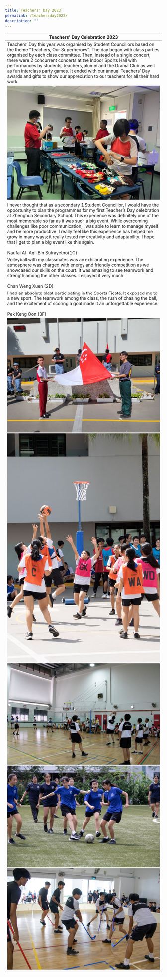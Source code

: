 ```yaml
---
title: Teachers' Day 2023
permalink: /teachersday2023/
description: ""
---
```

|Teachers' Day Celebration  2023|
|--|
|Teachers’ Day this year was organised by Student Councillors based on the theme “Teachers, Our Superheroes”. The day began with class parties organised by each class committee. Then, instead of a single concert, there were 2 concurrent concerts at the Indoor Sports Hall with performances by students, teachers, alumni and the Drama Club as well as fun interclass party games. It ended with our annual Teachers’ Day awards and gifts to show our appreciation to our teachers for all their hard work.
![](/images/td2302.jpeg)|
|I never thought that as a secondary 1 Student Councillor, I would have the opportunity to plan the programmes for my first Teacher’s Day celebration at Zhenghua Secondary School. This experience was definitely one of the most memorable so far as it was such a big event. While overcoming challenges like poor communication, I was able to learn to manage myself and be more productive. I really feel like this experience has helped me grow in many ways; it really tested my creativity and adaptability. I hope that I get to plan a big event like this again.<br><br>Naufal Al-Aqil Bin Sutrayetno(1C)|
|Volleyball with my classmates was an exhilarating experience. The atmosphere was charged with energy and friendly competition as we showcased our skills on the court. It was amazing to see teamwork and strength among the other classes. I enjoyed it very much.<br><br>Chan Weng Xuen (2D) |
|I had an absolute blast participating in the Sports Fiesta. It exposed me to a new sport. The teamwork among the class, the rush of chasing the ball, and the excitement of scoring a goal made it an unforgettable experience.<br><br>Pek Keng Oon (3F)|
|![](/images/nationalday2.jpg)<br>![](/images/nationalday3.jpg)<br>![](/images/nationalday4.jpg)<br>![](/images/nationalday5.jpg)<br>![](/images/nationalday6.jpg)<br>|